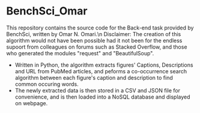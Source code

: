 # BenchSci_Omar
This repository contains the source code for the Back-end task provided by BenchSci, written by Omar N. Omari.\n
Disclaimer: The creation of this algorithm would not have been possible had it not been for the endless supoort from colleagues on forums such as Stacked Overflow, and those who generated the modules "request" and "BeautifulSoup".
- Written in Python, the algorithm extracts figures' Captions, Descriptions and URL from PubMed articles, and peforms a co-occurrence search algorithm between each figure's caption and description to find common occuring words.
- The newly extracted data is then stored in a CSV and JSON file for convenience, and is then loaded into a NoSQL database and displayed on webpage.


